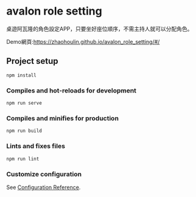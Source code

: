 # avalon role setting
桌遊阿瓦隆的角色設定APP，只要坐好座位順序，不需主持人就可以分配角色。

Demo網頁:https://zhaohoulin.github.io/avalon_role_setting/#/
## Project setup
```
npm install
```

### Compiles and hot-reloads for development
```
npm run serve
```

### Compiles and minifies for production
```
npm run build
```

### Lints and fixes files
```
npm run lint
```

### Customize configuration
See [Configuration Reference](https://cli.vuejs.org/config/).

